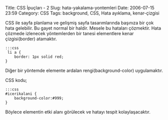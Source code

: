 Title: CSS İpuçları - 2
Slug: hata-yakalama-yontemleri
Date: 2006-07-15 23:59
Category: CSS
Tags: background, CSS, Hata ayıklama, kenar-çizgisi

CSS ile sayfa planlama ve gelişmiş sayfa tasarımlarında başınıza bir çok
hata gelebilir. Bu gayet normal bir haldir. Mesele bu hataları
çözmektir. Hata çözmede izlenecek yöntemlerden bir tanesi elementlere
kenar çizgisi(border) atamaktır.

	:::css
	 li a {
		border: 1px solid red;
	}

Diğer bir yöntemde elemente ardalan rengi(background-color) uygulamaktır.

CSS kodu;

	:::css
	#icerikalani {
		background-color:#999;
	} 

Böylece elementin etki alanı görülecek ve hatayı tespit kolaylaşacaktır.
